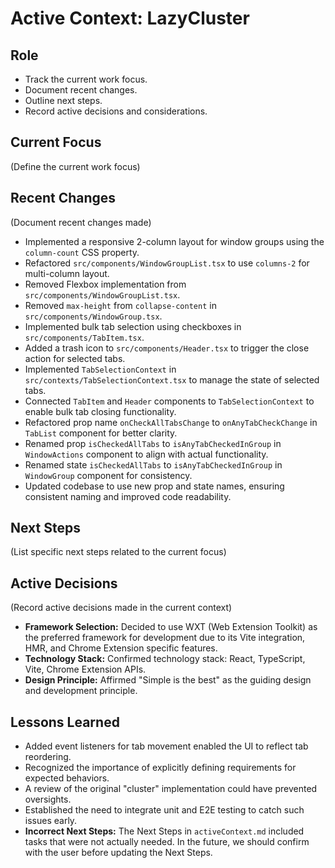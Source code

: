 # Active Context: LazyCluster

## Role

- Track the current work focus.
- Document recent changes.
- Outline next steps.
- Record active decisions and considerations.

## Current Focus

(Define the current work focus)

## Recent Changes

(Document recent changes made)

- Implemented a responsive 2-column layout for window groups using the `column-count` CSS property.
- Refactored `src/components/WindowGroupList.tsx` to use `columns-2` for multi-column layout.
- Removed Flexbox implementation from `src/components/WindowGroupList.tsx`.
- Removed `max-height` from `collapse-content` in `src/components/WindowGroup.tsx`.
- Implemented bulk tab selection using checkboxes in `src/components/TabItem.tsx`.
- Added a trash icon to `src/components/Header.tsx` to trigger the close action for selected tabs.
- Implemented `TabSelectionContext` in `src/contexts/TabSelectionContext.tsx` to manage the state of selected tabs.
- Connected `TabItem` and `Header` components to `TabSelectionContext` to enable bulk tab closing functionality.
- Refactored prop name `onCheckAllTabsChange` to `onAnyTabCheckChange` in `TabList` component for better clarity.
- Renamed prop `isCheckedAllTabs` to `isAnyTabCheckedInGroup` in `WindowActions` component to align with actual functionality.
- Renamed state `isCheckedAllTabs` to `isAnyTabCheckedInGroup` in `WindowGroup` component for consistency.
- Updated codebase to use new prop and state names, ensuring consistent naming and improved code readability.

## Next Steps

(List specific next steps related to the current focus)

## Active Decisions

(Record active decisions made in the current context)

- **Framework Selection:** Decided to use WXT (Web Extension Toolkit) as the preferred framework for development due to its Vite integration, HMR, and Chrome Extension specific features.
- **Technology Stack:** Confirmed technology stack: React, TypeScript, Vite, Chrome Extension APIs.
- **Design Principle:** Affirmed "Simple is the best" as the guiding design and development principle.

## Lessons Learned

- Added event listeners for tab movement enabled the UI to reflect tab reordering.
- Recognized the importance of explicitly defining requirements for expected behaviors.
- A review of the original "cluster" implementation could have prevented oversights.
- Established the need to integrate unit and E2E testing to catch such issues early.
- **Incorrect Next Steps:** The Next Steps in `activeContext.md` included tasks that were not actually needed. In the future, we should confirm with the user before updating the Next Steps.
